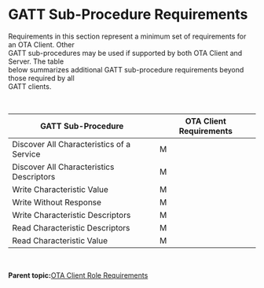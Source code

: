 # GATT Sub-Procedure Requirements

Requirements in this section represent a minimum set of requirements for an OTA Client. Other<br /> GATT sub-procedures may be used if supported by both OTA Client and Server. The table<br /> below summarizes additional GATT sub-procedure requirements beyond those required by all<br /> GATT clients.

<br />

|**GATT Sub-Procedure**|**OTA Client Requirements**|
|----------------------|---------------------------|
|Discover All Characteristics of a Service|M|
|Discover All Characteristics Descriptors|M|
|Write Characteristic Value|M|
|Write Without Response|M|
|Write Characteristic Descriptors|M|
|Read Characteristic Descriptors|M|
|Read Characteristic Value|M|

<br />

**Parent topic:**[OTA Client Role Requirements](GUID-B2F97739-5023-45D6-9D0C-B935040A232B.md)

